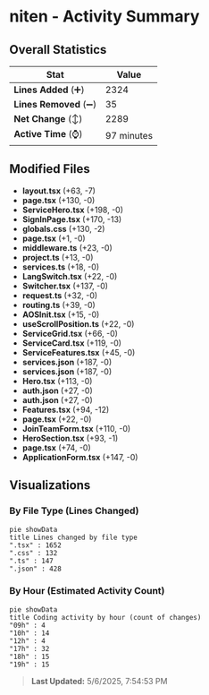 # niten - Activity Summary 

## Overall Statistics

| Stat                   | Value                                                             |
| ---------------------- | ----------------------------------------------------------------- |
| **Lines Added** (➕)   | 2324                                          |
| **Lines Removed** (➖) | 35                                        |
| **Net Change** (↕)    | 2289                |
| **Active Time** (⌚)   | 97 minutes |


## Modified Files
- **layout.tsx** (+63, -7)
- **page.tsx** (+130, -0)
- **ServiceHero.tsx** (+198, -0)
- **SignInPage.tsx** (+170, -13)
- **globals.css** (+130, -2)
- **page.tsx** (+1, -0)
- **middleware.ts** (+23, -0)
- **project.ts** (+13, -0)
- **services.ts** (+18, -0)
- **LangSwitch.tsx** (+22, -0)
- **Switcher.tsx** (+137, -0)
- **request.ts** (+32, -0)
- **routing.ts** (+39, -0)
- **AOSInit.tsx** (+15, -0)
- **useScrollPosition.ts** (+22, -0)
- **ServiceGrid.tsx** (+66, -0)
- **ServiceCard.tsx** (+119, -0)
- **ServiceFeatures.tsx** (+45, -0)
- **services.json** (+187, -0)
- **services.json** (+187, -0)
- **Hero.tsx** (+113, -0)
- **auth.json** (+27, -0)
- **auth.json** (+27, -0)
- **Features.tsx** (+94, -12)
- **page.tsx** (+22, -0)
- **JoinTeamForm.tsx** (+110, -0)
- **HeroSection.tsx** (+93, -1)
- **page.tsx** (+74, -0)
- **ApplicationForm.tsx** (+147, -0)

## Visualizations

### By File Type (Lines Changed)

```mermaid
pie showData
title Lines changed by file type
".tsx" : 1652
".css" : 132
".ts" : 147
".json" : 428
```

### By Hour (Estimated Activity Count)

```mermaid
pie showData
title Coding activity by hour (count of changes)
"09h" : 4
"10h" : 14
"12h" : 4
"17h" : 32
"18h" : 15
"19h" : 15
```


> **Last Updated:** 5/6/2025, 7:54:53 PM